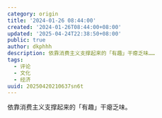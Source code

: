 ```yaml
---
category: origin
title: '2024-01-26 08:44:00'
created: '2024-01-26T08:44:00+08:00'
updated: '2025-04-24T22:38:50+08:00'
public: true
author: dkphhh
description: 依靠消费主义支撑起来的「有趣」干瘪乏味……
tags:
  - 评论
  - 文化
  - 经济
uuid: 20250420210637sn6t
---
```


依靠消费主义支撑起来的「有趣」干瘪乏味。
